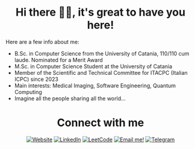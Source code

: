 <h1 align="center">Hi there 👋🏼, it's great to have you here!<br/> </h1> 

Here are a few info about me: 
* B.Sc. in Computer Science from the University of Catania, 110/110 cum laude. Nominated for a Merit Award
* M.Sc. in Computer Science Student at the University of Catania
* Member of the Scientific and Technical Committee for ITACPC (Italian ICPC) since 2023
* Main interests: Medical Imaging, Software Engineering, Quantum Computing
* Imagine all the people sharing all the world...

<h1 align="center">Connect with me<br/> </h1> 
<p align="center">
    <a href="https://antonioscardace.github.io/" target="__blank"><img alt="Website" title="Visit my Website"
            src="https://img.shields.io/badge/-Website-success?style=for-the-badge&logo=HomeAdvisor&logoColor=white" /></a>
    <a href="https://www.linkedin.com/in/antonio-scardace/" target="__blank"><img alt="LinkedIn"
            src="https://img.shields.io/badge/LinkedIn-0077B5?style=for-the-badge&logo=linkedin&logoColor=white" /></a>
    <a href="https://leetcode.com/ElephanZ/" target="__blank"><img alt="LeetCode"
            src="https://img.shields.io/badge/-LeetCode-ff8c00?style=for-the-badge&labelColor=ff8c00&logo=LeetCode&logoColor=white" /></a>
    <a href="mailto:scardace.antonio@gmail.com" target="__blank"><img alt="Email me!"
            src="https://img.shields.io/badge/Gmail-D14836?style=for-the-badge&logo=gmail&logoColor=white" /></a>
    <a href="https://t.me/antonioscardace" target="__blank"><img alt="Telegram"
            src="https://img.shields.io/badge/Telegram-2CA5E0?style=for-the-badge&logo=telegram&logoColor=white" /></a>
</p>

